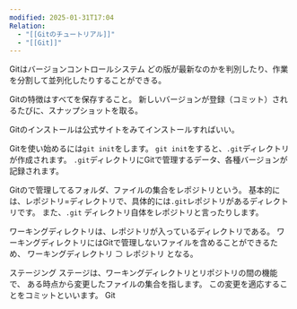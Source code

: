 ```yaml
---
modified: 2025-01-31T17:04
Relation:
  - "[[Gitのチュートリアル]]"
  - "[[Git]]"
---
```



Gitはバージョンコントロールシステム
どの版が最新なのかを判別したり、作業を分割して並列化したりすることができる。

Gitの特徴はすべてを保存すること。
新しいバージョンが登録（コミット）されるたびに、スナップショットを取る。

Gitのインストールは公式サイトをみてインストールすればいい。

Gitを使い始めるには`git init`をします。
`git init`をすると、`.git`ディレクトリが作成されます。
`.git`ディレクトリにGitで管理するデータ、各種バージョンが記録されます。

Gitので管理してるフォルダ、ファイルの集合をレポジトリという。
基本的には、レポジトリ=ディレクトリで、具体的には`.git`レポジトリがあるディレクトリです。
また、`.git` ディレクトリ自体をレポジトリと言ったりします。


ワーキングディレクトリは、レポジトリが入っているディレクトリである。
ワーキングディレクトリにはGitで管理しないファイルを含めることができるため、
ワーキングディレクトリ ⊃ レポジトリ となる。


ステージング
ステージは、ワーキングディレクトリとリポジトリの間の機能で、
ある時点から変更したファイルの集合を指します。
この変更を適応することをコミットといいます。
Git

